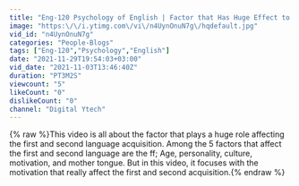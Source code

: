 ```yaml
---
title: "Eng-120 Psychology of English | Factor that Has Huge Effect to First and Second Language Acquisition"
image: "https:\/\/i.ytimg.com\/vi\/n4UynOnuN7g\/hqdefault.jpg"
vid_id: "n4UynOnuN7g"
categories: "People-Blogs"
tags: ["Eng-120","Psychology","English"]
date: "2021-11-29T19:54:03+03:00"
vid_date: "2021-11-03T13:46:40Z"
duration: "PT3M2S"
viewcount: "5"
likeCount: "0"
dislikeCount: "0"
channel: "Digital Ytech"
---
```

{% raw %}This video is all about the factor that plays a huge role affecting the first and second language acquisition. Among the 5 factors that affect the first and second language are the ff; Age, personality, culture, motivation, and mother tongue. But in this video, it focuses with the motivation that really affect the first and second acquisition.{% endraw %}

